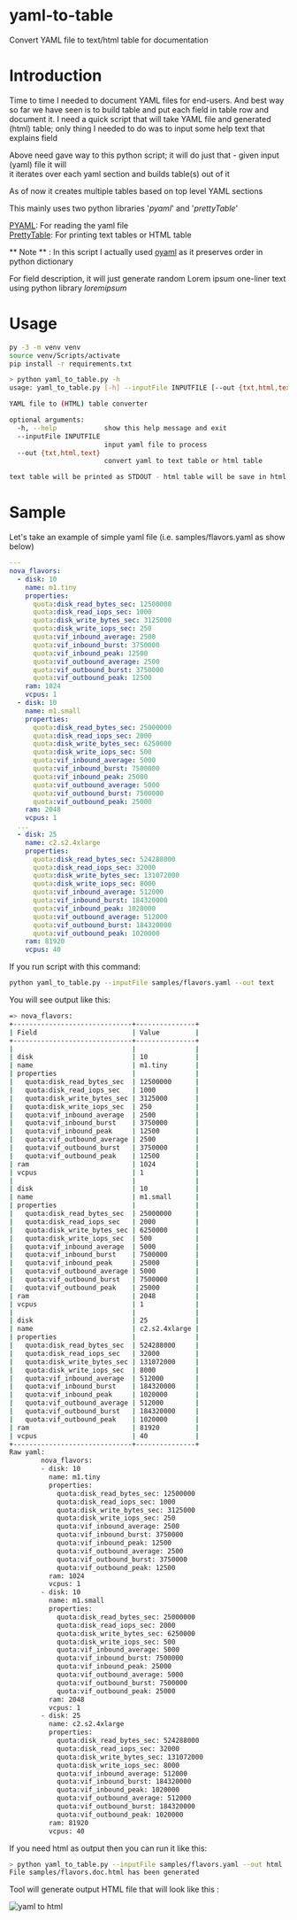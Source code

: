 # yaml-to-table
Convert YAML file to text/html table for documentation 

# Introduction 
  Time to time I needed to document YAML files for end-users. And best way so far we have seen is to build
  table and put each field in table row and document it. 
  I need a quick script that will take YAML file and generated (html) table;
   only thing I needed to do was to input some help text that explains field
   
   Above need gave way to this python script; it will do just that - given input (yaml) file it will   
   it iterates over each yaml section and builds table(s) out of it 
   
   As of now it creates multiple tables based on top level YAML sections  
   
   This mainly uses two python libraries '*pyaml*' and '*prettyTable*' 
   
   [PYAML](https://pyyaml.org/wiki/PyYAML): For reading the yaml file    
   [PrettyTable](https://pypi.org/project/PrettyTable/): For printing text tables or HTML table    
   
   ** Note ** : In this script I actually used 
   [oyaml](https://github.com/wimglenn/oyaml) as it preserves order in python dictionary
   
   For field description, it will just generate random Lorem ipsum one-liner text using python library *loremipsum*   

# Usage

```bash
py -3 -m venv venv
source venv/Scripts/activate
pip install -r requirements.txt
```

```bash
> python yaml_to_table.py -h
usage: yaml_to_table.py [-h] --inputFile INPUTFILE [--out {txt,html,text}]

YAML file to (HTML) table converter

optional arguments:
  -h, --help            show this help message and exit
  --inputFile INPUTFILE
                        input yaml file to process
  --out {txt,html,text}
                        convert yaml to text table or html table

text table will be printed as STDOUT - html table will be save in html file
```

# Sample 

Let's take an example of simple yaml file (i.e. samples/flavors.yaml as show below)

```yaml
---
nova_flavors:
  - disk: 10
    name: m1.tiny
    properties:
      quota:disk_read_bytes_sec: 12500000
      quota:disk_read_iops_sec: 1000
      quota:disk_write_bytes_sec: 3125000
      quota:disk_write_iops_sec: 250
      quota:vif_inbound_average: 2500
      quota:vif_inbound_burst: 3750000
      quota:vif_inbound_peak: 12500
      quota:vif_outbound_average: 2500
      quota:vif_outbound_burst: 3750000
      quota:vif_outbound_peak: 12500
    ram: 1024
    vcpus: 1
  - disk: 10
    name: m1.small
    properties:
      quota:disk_read_bytes_sec: 25000000
      quota:disk_read_iops_sec: 2000
      quota:disk_write_bytes_sec: 6250000
      quota:disk_write_iops_sec: 500
      quota:vif_inbound_average: 5000
      quota:vif_inbound_burst: 7500000
      quota:vif_inbound_peak: 25000
      quota:vif_outbound_average: 5000
      quota:vif_outbound_burst: 7500000
      quota:vif_outbound_peak: 25000
    ram: 2048
    vcpus: 1
  ...
  - disk: 25
    name: c2.s2.4xlarge
    properties:
      quota:disk_read_bytes_sec: 524288000
      quota:disk_read_iops_sec: 32000
      quota:disk_write_bytes_sec: 131072000
      quota:disk_write_iops_sec: 8000
      quota:vif_inbound_average: 512000
      quota:vif_inbound_burst: 184320000
      quota:vif_inbound_peak: 1020000
      quota:vif_outbound_average: 512000
      quota:vif_outbound_burst: 184320000
      quota:vif_outbound_peak: 1020000
    ram: 81920
    vcpus: 40
```

If you run script with this command:

```bash
python yaml_to_table.py --inputFile samples/flavors.yaml --out text
```

You will see output like this:

```bash
=> nova_flavors:
+------------------------------+---------------+
| Field                        | Value         |
+------------------------------+---------------+
|                              |               |
| disk                         | 10            |
| name                         | m1.tiny       |
| properties                   |               |
|   quota:disk_read_bytes_sec  | 12500000      |
|   quota:disk_read_iops_sec   | 1000          |
|   quota:disk_write_bytes_sec | 3125000       |
|   quota:disk_write_iops_sec  | 250           |
|   quota:vif_inbound_average  | 2500          |
|   quota:vif_inbound_burst    | 3750000       |
|   quota:vif_inbound_peak     | 12500         |
|   quota:vif_outbound_average | 2500          |
|   quota:vif_outbound_burst   | 3750000       |
|   quota:vif_outbound_peak    | 12500         |
| ram                          | 1024          |
| vcpus                        | 1             |
|                              |               |
| disk                         | 10            |
| name                         | m1.small      |
| properties                   |               |
|   quota:disk_read_bytes_sec  | 25000000      |
|   quota:disk_read_iops_sec   | 2000          |
|   quota:disk_write_bytes_sec | 6250000       |
|   quota:disk_write_iops_sec  | 500           |
|   quota:vif_inbound_average  | 5000          |
|   quota:vif_inbound_burst    | 7500000       |
|   quota:vif_inbound_peak     | 25000         |
|   quota:vif_outbound_average | 5000          |
|   quota:vif_outbound_burst   | 7500000       |
|   quota:vif_outbound_peak    | 25000         |
| ram                          | 2048          |
| vcpus                        | 1             |
|                              |               |
| disk                         | 25            |
| name                         | c2.s2.4xlarge |
| properties                   |               |
|   quota:disk_read_bytes_sec  | 524288000     |
|   quota:disk_read_iops_sec   | 32000         |
|   quota:disk_write_bytes_sec | 131072000     |
|   quota:disk_write_iops_sec  | 8000          |
|   quota:vif_inbound_average  | 512000        |
|   quota:vif_inbound_burst    | 184320000     |
|   quota:vif_inbound_peak     | 1020000       |
|   quota:vif_outbound_average | 512000        |
|   quota:vif_outbound_burst   | 184320000     |
|   quota:vif_outbound_peak    | 1020000       |
| ram                          | 81920         |
| vcpus                        | 40            |
+------------------------------+---------------+
Raw yaml:
        nova_flavors:
        - disk: 10
          name: m1.tiny
          properties:
            quota:disk_read_bytes_sec: 12500000
            quota:disk_read_iops_sec: 1000
            quota:disk_write_bytes_sec: 3125000
            quota:disk_write_iops_sec: 250
            quota:vif_inbound_average: 2500
            quota:vif_inbound_burst: 3750000
            quota:vif_inbound_peak: 12500
            quota:vif_outbound_average: 2500
            quota:vif_outbound_burst: 3750000
            quota:vif_outbound_peak: 12500
          ram: 1024
          vcpus: 1
        - disk: 10
          name: m1.small
          properties:
            quota:disk_read_bytes_sec: 25000000
            quota:disk_read_iops_sec: 2000
            quota:disk_write_bytes_sec: 6250000
            quota:disk_write_iops_sec: 500
            quota:vif_inbound_average: 5000
            quota:vif_inbound_burst: 7500000
            quota:vif_inbound_peak: 25000
            quota:vif_outbound_average: 5000
            quota:vif_outbound_burst: 7500000
            quota:vif_outbound_peak: 25000
          ram: 2048
          vcpus: 1
        - disk: 25
          name: c2.s2.4xlarge
          properties:
            quota:disk_read_bytes_sec: 524288000
            quota:disk_read_iops_sec: 32000
            quota:disk_write_bytes_sec: 131072000
            quota:disk_write_iops_sec: 8000
            quota:vif_inbound_average: 512000
            quota:vif_inbound_burst: 184320000
            quota:vif_inbound_peak: 1020000
            quota:vif_outbound_average: 512000
            quota:vif_outbound_burst: 184320000
            quota:vif_outbound_peak: 1020000
          ram: 81920
          vcpus: 40

```

If you need html as output then you can run it like this:

```bash
> python yaml_to_table.py --inputFile samples/flavors.yaml --out html
File samples/flavors.doc.html has been generated
```

Tool will generate output HTML file that will look like this :

![yaml to html](doc/flavors-html-out.png)
